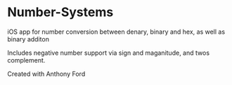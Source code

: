 # Number-Systems

iOS app for number conversion between denary, binary and hex, as well as binary additon

Includes negative number support via sign and maganitude, and twos complement.

Created with Anthony Ford
